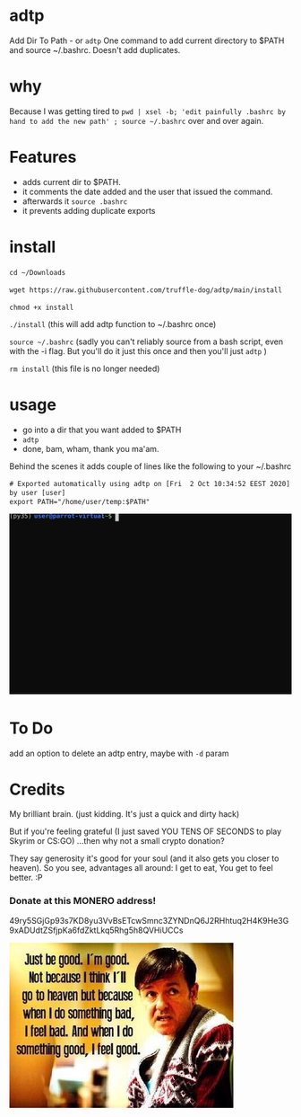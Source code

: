 # adtp
Add Dir To Path - or `adtp`
One command to add current directory to $PATH and source ~/.bashrc. Doesn't add  duplicates. 

# why
Because I was getting tired to `pwd | xsel -b; 'edit painfully .bashrc by hand to add the new path' ; source ~/.bashrc` over and over again. 

# Features
* adds current dir to $PATH.
* it comments the date added and the user that issued the command.
* afterwards it `source .bashrc`
* it prevents adding duplicate exports 

# install
`cd ~/Downloads`



`wget https://raw.githubusercontent.com/truffle-dog/adtp/main/install`




`chmod +x install`





`./install` (this will add adtp function to ~/.bashrc once)




`source ~/.bashrc` (sadly you can't reliably source from a bash script, even with the -i flag. But you'll do it just this once and then you'll just `adtp` )




`rm install` (this file is no longer needed)

# usage
* go into a dir that you want added to $PATH
* `adtp`
* done, bam, wham, thank you ma'am. 

Behind the scenes it adds couple of lines like the following to your ~/.bashrc




```
# Exported automatically using adtp on [Fri  2 Oct 10:34:52 EEST 2020] by user [user]
export PATH="/home/user/temp:$PATH"
```



![Usage Example](./docs/usage_example.svg)

# To Do
add an option to delete an adtp entry, maybe with `-d` param

# Credits
My brilliant brain. 
(just kidding. It's just a quick and  dirty hack)



But if you're feeling grateful (I just saved YOU TENS OF SECONDS to play Skyrim or CS:GO)
...then why not a small crypto donation? 




They say generosity it's good for your soul (and it also gets you closer to heaven).
So you see, advantages all around: I get to eat, You get to feel better. :P 

### Donate at this MONERO address!
49ry5SGjGp93s7KD8yu3VvBsETcwSmnc3ZYNDnQ6J2RHhtuq2H4K9He3G9xADUdtZSfjpKa6fdZktLkq5Rhg5h8QVHiUCCs

![Derek says](./docs/derek.jpg)
